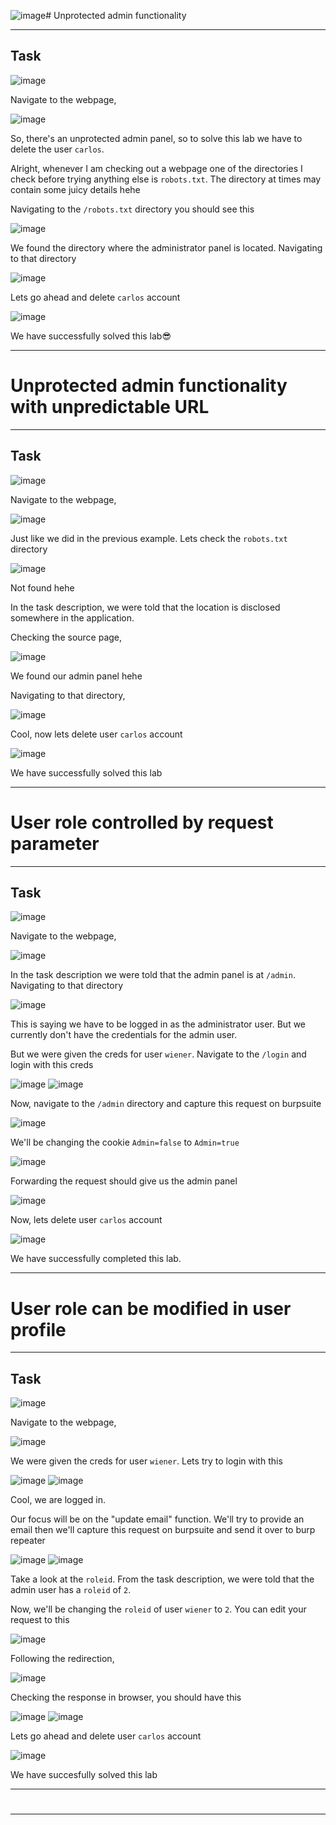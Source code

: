 ![image](https://github.com/BlackAnon22/BlackAnon22.github.io/assets/67879936/f17e6cbf-09cf-49c5-8a13-80a5dc887acc)# Unprotected admin functionality
<hr>

## Task

![image](https://github.com/BlackAnon22/BlackAnon22.github.io/assets/67879936/11d3f19c-fd00-4462-86d9-d308d06e1737)

Navigate to the webpage,

![image](https://github.com/BlackAnon22/BlackAnon22.github.io/assets/67879936/cc66e7a8-8f11-47de-b474-93714963898a)

So, there's an unprotected admin panel, so to solve this lab we have to delete the user ```carlos```.

Alright, whenever I am checking out a webpage one of the directories I check before trying anything else is ```robots.txt```. The directory at times may contain some juicy details hehe

Navigating to the ```/robots.txt``` directory you should see this

![image](https://github.com/BlackAnon22/BlackAnon22.github.io/assets/67879936/4f89ac4d-18a9-4396-8bdc-1cc96a03d2d5)

We found the directory where the administrator panel is located. Navigating to that directory

![image](https://github.com/BlackAnon22/BlackAnon22.github.io/assets/67879936/c28d20bd-bbcb-4b9f-b6a5-eb19e72a3650)

Lets go ahead and delete ```carlos``` account

![image](https://github.com/BlackAnon22/BlackAnon22.github.io/assets/67879936/a2f55456-be4a-4969-abb4-bcf32d22831e)

We have successfully solved this lab😎

--------------------------------------

# Unprotected admin functionality with unpredictable URL
<hr>

## Task

![image](https://github.com/BlackAnon22/BlackAnon22.github.io/assets/67879936/9eeed816-f915-4cfa-98fb-49c96512726d)

Navigate to the webpage,

![image](https://github.com/BlackAnon22/BlackAnon22.github.io/assets/67879936/08eb2db9-2388-421d-90bc-dd279e1de0e0)

Just like we did in the previous example. Lets check the ```robots.txt``` directory

![image](https://github.com/BlackAnon22/BlackAnon22.github.io/assets/67879936/72cbbded-8fb4-4144-a267-cdb8949ad79c)

Not found hehe 

In the task description, we were told that the location is  disclosed somewhere in the application.

Checking the source page, 

![image](https://github.com/BlackAnon22/BlackAnon22.github.io/assets/67879936/8736612a-0ab1-42f0-9b0e-fc7abfe7014d)

We found our admin panel hehe

Navigating to that directory,

![image](https://github.com/BlackAnon22/BlackAnon22.github.io/assets/67879936/9c55dd09-a372-4f81-b70a-7ccfe424452d)

Cool, now lets delete user ```carlos``` account

![image](https://github.com/BlackAnon22/BlackAnon22.github.io/assets/67879936/c7fb51b7-e59c-4bd9-a51c-e6e23c41ba46)

We have successfully solved this lab

------------------------------------------

# User role controlled by request parameter
<hr>

## Task

![image](https://github.com/BlackAnon22/BlackAnon22.github.io/assets/67879936/797fd993-666e-4268-a3e5-24b3d2b531e1)

Navigate to the webpage,

![image](https://github.com/BlackAnon22/BlackAnon22.github.io/assets/67879936/d3db81d7-3919-4550-81a3-3885aff57a16)

In the task description we were told that the admin panel is at ```/admin```. Navigating to that directory

![image](https://github.com/BlackAnon22/BlackAnon22.github.io/assets/67879936/e7ccce2b-4ea0-4489-b219-54ad08dc6471)

This is saying we have to be logged in as the administrator user. But we currently don't have the credentials for the admin user.

But we were given the creds for user ```wiener```. Navigate to the ```/login``` and login with this creds

![image](https://github.com/BlackAnon22/BlackAnon22.github.io/assets/67879936/75f59c62-9dfa-4039-9307-39cfff70b4bc)
![image](https://github.com/BlackAnon22/BlackAnon22.github.io/assets/67879936/780c124a-482a-4540-b002-76db262e29b5)

Now, navigate to the ```/admin``` directory and capture this request on burpsuite

![image](https://github.com/BlackAnon22/BlackAnon22.github.io/assets/67879936/3f864d99-da51-4ee9-832a-057b57b08cdd)

We'll be changing the cookie ```Admin=false``` to ```Admin=true```

![image](https://github.com/BlackAnon22/BlackAnon22.github.io/assets/67879936/7d88b2e5-576d-4e62-aa46-9b7c55c059e7)

Forwarding the request should give us the admin panel

![image](https://github.com/BlackAnon22/BlackAnon22.github.io/assets/67879936/b2f3ae7f-901a-4c2e-b95a-132b1d679e40)

Now, lets delete user ```carlos``` account

![image](https://github.com/BlackAnon22/BlackAnon22.github.io/assets/67879936/0a04c7b7-106f-4e11-9e3f-8c4809263b2f)

We have successfully completed this lab.

------------------------------------

# User role can be modified in user profile
<hr>

## Task

![image](https://github.com/BlackAnon22/BlackAnon22.github.io/assets/67879936/9dbe937a-1461-44a7-9197-a1fb0bcb61dc)

Navigate to the webpage,

![image](https://github.com/BlackAnon22/BlackAnon22.github.io/assets/67879936/b5d51d79-e649-422d-adff-20f1ea34c72e)

We were given the creds for user ```wiener```. Lets try to login with this

![image](https://github.com/BlackAnon22/BlackAnon22.github.io/assets/67879936/62563906-5437-4b5c-8457-a07e18ab833e)
![image](https://github.com/BlackAnon22/BlackAnon22.github.io/assets/67879936/a62784f9-8475-42ab-9eb6-4809c7695ac9)

Cool, we are logged in. 

Our focus will be on the "update email" function. We'll try to provide an email then we'll capture this request on burpsuite and send it over to burp repeater

![image](https://github.com/BlackAnon22/BlackAnon22.github.io/assets/67879936/ff6f2ef3-28aa-44c0-83b0-2cc4f8357c1b)
![image](https://github.com/BlackAnon22/BlackAnon22.github.io/assets/67879936/dd40d600-72e1-4614-bceb-587dcd8b6c0d)

Take a look at the ```roleid```. From the task description, we were told that the admin user has a ```roleid``` of ```2```.

Now, we'll be changing the ```roleid``` of user ```wiener``` to ```2```. You can edit your request to this

![image](https://github.com/BlackAnon22/BlackAnon22.github.io/assets/67879936/8939ae1e-bac6-45d7-abcb-f01b7d2566cd)

Following the redirection,

![image](https://github.com/BlackAnon22/BlackAnon22.github.io/assets/67879936/f59ebaf9-45d7-473f-a930-2a3f176b23b9)

Checking the response in browser, you should have this

![image](https://github.com/BlackAnon22/BlackAnon22.github.io/assets/67879936/b57301bd-222e-4a7b-a50c-4f96590fb211)
![image](https://github.com/BlackAnon22/BlackAnon22.github.io/assets/67879936/e350acda-b8a4-4dfc-944b-bf3d9b2dc122)

Lets go ahead and delete user ```carlos``` account

![image](https://github.com/BlackAnon22/BlackAnon22.github.io/assets/67879936/89edca54-0e96-4683-80e8-a16a93682517)

We have succesfully solved this lab

------------------------------------

#
<hr>













